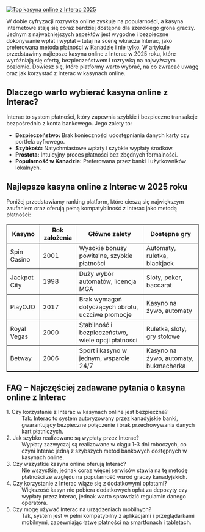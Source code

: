 [![Top kasyna online z Interac 2025](https://123-caf.pages.dev/gitsignup.png)](https://vrmoo.ru/Bt82HjjY)

<div>   <p>W dobie cyfryzacji rozrywka online zyskuje na popularności, a kasyna internetowe stają się coraz bardziej dostępne dla szerokiego grona graczy. Jednym z najważniejszych aspektów jest wygodne i bezpieczne dokonywanie wpłat i wypłat – tutaj na scenę wkracza Interac, jako preferowana metoda płatności w Kanadzie i nie tylko. W artykule przedstawimy najlepsze kasyna online z Interac w 2025 roku, które wyróżniają się ofertą, bezpieczeństwem i rozrywką na najwyższym poziomie. Dowiesz się, które platformy warto wybrać, na co zwracać uwagę oraz jak korzystać z Interac w kasynach online.</p>    <h2>Dlaczego warto wybierać kasyna online z Interac?</h2>   <p>Interac to system płatności, który zapewnia szybkie i bezpieczne transakcje bezpośrednio z konta bankowego. Jego zalety to:</p>   <ul>     <li><strong>Bezpieczeństwo:</strong> Brak konieczności udostępniania danych karty czy portfela cyfrowego.</li>     <li><strong>Szybkość:</strong> Natychmiastowe wpłaty i szybkie wypłaty środków.</li>     <li><strong>Prostota:</strong> Intuicyjny proces płatności bez zbędnych formalności.</li>     <li><strong>Popularność w Kanadzie:</strong> Preferowana przez banki i użytkowników lokalnych.</li>   </ul>    <h2>Najlepsze kasyna online z Interac w 2025 roku</h2>   <p>Poniżej przedstawiamy ranking platform, które cieszą się największym zaufaniem oraz oferują pełną kompatybilność z Interac jako metodą płatności:</p>    <table border="1" cellpadding="8" cellspacing="0" style="border-collapse: collapse; width: 100%; max-width: 700px;">     <thead>       <tr>         <th>Kasyno</th>         <th>Rok założenia</th>         <th>Główne zalety</th>         <th>Dostępne gry</th>       </tr>     </thead>     <tbody>       <tr>         <td>Spin Casino</td>         <td>2001</td>         <td>Wysokie bonusy powitalne, szybkie płatności</td>         <td>Automaty, ruletka, blackjack</td>       </tr>       <tr>         <td>Jackpot City</td>         <td>1998</td>         <td>Duży wybór automatów, licencja MGA</td>         <td>Sloty, poker, baccarat</td>       </tr>       <tr>         <td>PlayOJO</td>         <td>2017</td>         <td>Brak wymagań dotyczących obrotu, uczciwe promocje</td>         <td>Kasyno na żywo, automaty</td>       </tr>       <tr>         <td>Royal Vegas</td>         <td>2000</td>         <td>Stabilność i bezpieczeństwo, wiele opcji płatności</td>         <td>Ruletka, sloty, gry stołowe</td>       </tr>       <tr>         <td>Betway</td>         <td>2006</td>         <td>Sport i kasyno w jednym, wsparcie 24/7</td>         <td>Kasyno na żywo, automaty, bukmacherka</td>       </tr>     </tbody>   </table>    <h2>FAQ – Najczęściej zadawane pytania o kasyna online z Interac</h2>   <dl>     <dt>1. Czy korzystanie z Interac w kasynach online jest bezpieczne?</dt>     <dd>Tak. Interac to system autoryzowany przez kanadyjskie banki, gwarantujący bezpieczne połączenie i brak przechowywania danych kart płatniczych.</dd>      <dt>2. Jak szybko realizowane są wypłaty przez Interac?</dt>     <dd>Wypłaty zazwyczaj są realizowane w ciągu 1-3 dni roboczych, co czyni Interac jedną z szybszych metod bankowych dostępnych w kasynach online.</dd>      <dt>3. Czy wszystkie kasyna online oferują Interac?</dt>     <dd>Nie wszystkie, jednak coraz więcej serwisów stawia na tę metodę płatności ze względu na popularność wśród graczy kanadyjskich.</dd>      <dt>4. Czy korzystanie z Interac wiąże się z dodatkowymi opłatami?</dt>     <dd>Większość kasyn nie pobiera dodatkowych opłat za depozyty czy wypłaty przez Interac, jednak warto sprawdzić regulamin danego operatora.</dd>      <dt>5. Czy mogę używać Interac na urządzeniach mobilnych?</dt>     <dd>Tak, system jest w pełni kompatybilny z aplikacjami i przeglądarkami mobilnymi, zapewniając łatwe płatności na smartfonach i tabletach.</dd>   </dl> </div>